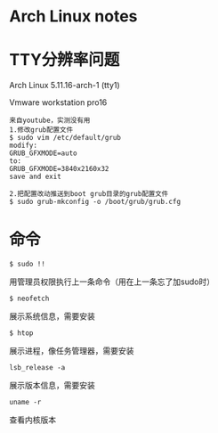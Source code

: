 # Arch Linux notes



# TTY分辨率问题

Arch Linux 5.11.16-arch-1 (tty1)

Vmware workstation pro16

```
来自youtube，实测没有用
1.修改grub配置文件
$ sudo vim /etc/default/grub
modify: 
GRUB_GFXMODE=auto
to:
GRUB_GFXMODE=3840x2160x32
save and exit

2.把配置改动推送到boot grub目录的grub配置文件
$ sudo grub-mkconfig -o /boot/grub/grub.cfg
```



# 命令

`$ sudo !!`

用管理员权限执行上一条命令（用在上一条忘了加sudo时）

`$ neofetch`

展示系统信息，需要安装

`$ htop`

展示进程，像任务管理器，需要安装

`lsb_release -a`

展示版本信息，需要安装

`uname -r`

查看内核版本
